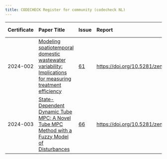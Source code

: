 ```yaml
---
title: CODECHECK Register for community (codecheck NL)
---
```



|Certificate |Paper Title                                                                                              |Issue |Report                                  |Check date |
|:-------|:--------------------------------|:---|:--------------------------|:----------|
|2024-002    |[Modeling spatiotemporal domestic wastewater variability: Implications for measuring treatment efficiency](https://doi.org/10.1016/j.jenvman.2023.119680)|[61](https://github.com/codecheckers/register/issues/61)|https://doi.org/10.5281/zenodo.FIXME    |2020-05-21 |
|2024-003    |[State-Dependent Dynamic Tube MPC: A Novel Tube MPC Method with a Fuzzy Model of Disturbances ](https://arxiv.org/pdf/2310.19997)|[66](https://github.com/codecheckers/register/issues/66)|https://doi.org/10.5281/zenodo.11403956 |2024-05-30 |
